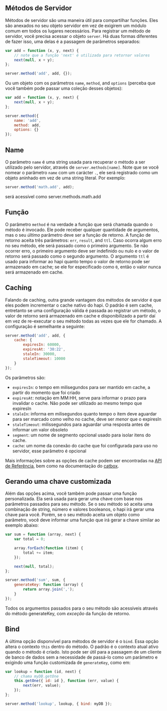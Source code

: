 ## Métodos de Servidor

Métodos de servidor são uma maneira útil para compartilhar funções. Eles são anexados no seu objeto servidor em vez de exigirem um módulo comum em todos os lugares necessários. Para registrar um método de servidor, você precisa acessar o objeto `server`. Há duas formas diferentes de fazer isso, uma delas é a passagem de parâmetros separados:

```javascript
var add = function (x, y, next) {
    // note que a função 'next' é utilizada para retornar valores
    next(null, x + y);
};

server.method('add', add, {});
```

Ou um objeto com os parâmetros `name`, `method`, and `options` (perceba que você também pode passar uma coleção desses objetos):

```javascript
var add = function (x, y, next) {
    next(null, x + y);
};

server.method({
    name: 'add',
    method: add,
    options: {}
});
```

## Name

O parâmetro `name` é uma string usada para recuperar o método a ser utilizado pelo servidor, através de `server.methods[name]`. Note que se você nomear o parâmetro `name` com um carácter `.`, ele será registrado como um objeto aninhado em vez de uma string literal. Por exemplo:

```javascript
server.method('math.add', add);
```

será acessível como server.methods.math.add

## Função

O parâmetro `method` é na verdade a função que será chamada quando o método é invocado. Ele pode receber qualquer quantidade de argumentos, mas o seu *último* parâmetro deve ser a função de retorno. A função de retorno aceita três parâmetros: `err`, `result`, and `ttl`. Caso ocorra algum erro no seu método, ele será passado como o primeiro argumento. Se não ocorrer erro, o primeiro argumento deve ser indefinido ou nulo e o valor de retorno será passado como o segundo argumento. O argumento `ttl` é usado para informar ao hapi quanto tempo o valor de retorno pode ser armazenado em cache; se ele for especificado como `0`, então o valor nunca será armazenado em cache.

## Caching

Falando de caching, outra grande vantagem dos métodos de servidor é que eles podem incrementar o cache nativo do hapi. O padrão é sem cache, entretanto se uma configuração válida é passada ao registrar um método, o valor de retorno será armazenado em cache e disponibilizado a partir daí em vez de re-executar o seu método todas as vezes que ele for chamado. A configuração é semelhante a seguinte:

```javascript
server.method('add', add, {
    cache: {
        expiresIn: 60000,
        expiresAt: '30:22',
        staleIn: 30000,
        staleTimeout: 10000
    }
});
```

Os parâmetros são:

* `expiresIn`: o tempo em milisegundos para ser mantido em cache, a partir do momento que foi criado
* `expiresAt`: notação em MM:HH, serve para informar o prazo para invalidar o cache. Não pode ser utilizado ao mesmo tempo que expiresIn
* `staleIn`: informa em milisegundos quanto tempo o item deve aguardar para ser marcado como velho no cache, deve ser *menor* que o expiresIn
* `staleTimeout`: milissegundos para aguardar uma resposta antes de informar um valor obsoleto
* `segment`: um nome de segmento opcional usado para isolar itens do cache.
* `cache`: um nome da conexão do cache que foi configurada para uso no servidor, esse parâmetro é opcional

Mais informações sobre as opções de cache podem ser encontradas na [API de Referência](/api#servermethodmethod), bem como na documentação do [catbox](https://github.com/hapijs/catbox#policy).

## Gerando uma chave customizada

Além das opções acima, você também pode passar uma função personalizada. Ela será usada para gerar uma chave com base nos parâmetros passados para seu método. Se o seu método só aceita uma combinação de string, número e valores booleanos, o hapi irá gerar uma chave para você. Porém, se o seu método aceita um objeto como parâmetro, você deve informar uma função que irá gerar a chave similar ao exemplo abaixo:

```javascript
var sum = function (array, next) {
    var total = 0;

    array.forEach(function (item) {
        total += item;
    });

    next(null, total);
};

server.method('sum', sum, {
    generateKey: function (array) {
        return array.join(',');
    }
});
```

Todos os argumentos passados para o seu método são acessíveis através do método generateKey, com *exceção* da função de retorno.

## Bind

A última opção disponvível para métodos de servidor é o `bind`. Essa opção altera o contexto `this` dentro do método. O padrão é o contexto atual ativo quando o método é criado. Isto pode ser útil para a passagem de um cliente de banco de dados sem a necessidade de passá-lo como um parâmetro e exigindo uma função customizada de `generateKey`, como em:

```javascript
var lookup = function (id, next) {
    // chama myDB.getOne
    this.getOne({ id: id }, function (err, value) {
        next(err, value);
    });
};

server.method('lookup', lookup, { bind: myDB });
```
